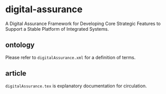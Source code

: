 # digital-assurance
A Digital Assurance Framework for Developing Core Strategic Features to Support a Stable Platform of Integrated Systems.

## ontology
Please refer to `digitalAssurance.xml` for a definition of terms.

## article
`digitalAssurance.tex` is explanatory documentation for circulation.
